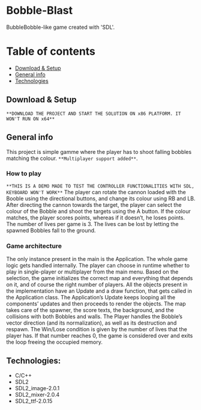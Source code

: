 # Bobble-Blast
BubbleBobble-like game created with 'SDL'.


# Table of contents
* [Download & Setup](#download)
* [General info](#general-info)
* [Technologies](#technologies)


## Download & Setup  
`**DOWNLOAD THE PROJECT AND START THE SOLUTION ON x86 PLATFORM. IT WON'T RUN ON x64**`

## General info
This project is simple gamme where the player has to shoot falling bobbles matching the colour. `**Multiplayer support added**`.
### How to play
`**THIS IS A DEMO MADE TO TEST THE CONTROLLER FUNCTIONALITIES WITH SDL, KEYBOARD WON'T WORK**`
The player can rotate the cannon loaded with the Booble using the directional buttons, and change its colour using RB and LB. After directing the cannon towards the target, the player can select the colour of the Bobble and shoot the targets using the A button. If the colour matches, the player scores points, whereas if it doesn’t, he loses points. 
The number of lives per game is 3. The lives can be lost by letting the spawned Bobbles fall to the ground.
### Game architecture
The only instance present in the main is the Application. The whole game logic gets handled internally. 
The player can choose in runtime whether to play in single-player or multiplayer from the main menu. Based on the selection, the game initializes the correct map and everything that depends on it, and of course the right number of players.
All the objects present in the implementation have an Update and a draw function, that gets called in the Application class.
The Application’s Update keeps looping all the components’ updates and then proceeds to render the objects. The map takes care of the spawner, the score texts, the background, and the collisions with both Bobbles and walls. The Player handles the Bobble’s vector direction (and its normalization), as well as its destruction and respawn. 
The Win/Lose condition is given by the number of lives that the player has. If that number reaches 0, the game is considered over and exits the loop freeing the occupied memory.

## Technologies:
- C/C++
- SDL2
- SDL2_image-2.0.1
- SDL2_mixer-2.0.4
- SDL2_ttf-2.0.15

